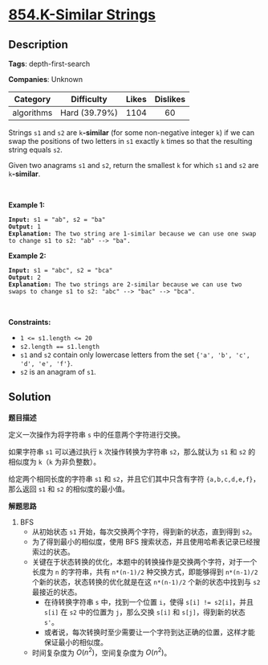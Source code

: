 # [854.K-Similar Strings](https://leetcode.com/problems/k-similar-strings/description/)

## Description

**Tags**: depth-first-search

**Companies**: Unknown

|  Category  |  Difficulty   | Likes | Dislikes |
| :--------: | :-----------: | :---: | :------: |
| algorithms | Hard (39.79%) | 1104  |    60    |

<p>Strings <code>s1</code> and <code>s2</code> are <code>k</code><strong>-similar</strong> (for some non-negative integer <code>k</code>) if we can swap the positions of two letters in <code>s1</code> exactly <code>k</code> times so that the resulting string equals <code>s2</code>.</p>
<p>Given two anagrams <code>s1</code> and <code>s2</code>, return the smallest <code>k</code> for which <code>s1</code> and <code>s2</code> are <code>k</code><strong>-similar</strong>.</p>
<p>&nbsp;</p>
<p><strong class="example">Example 1:</strong></p>
<pre><code><strong>Input:</strong> s1 = &quot;ab&quot;, s2 = &quot;ba&quot;
<strong>Output:</strong> 1
<strong>Explanation:</strong> The two string are 1-similar because we can use one swap to change s1 to s2: &quot;ab&quot; --&gt; &quot;ba&quot;.</code></pre>
<p><strong class="example">Example 2:</strong></p>
<pre><code><strong>Input:</strong> s1 = &quot;abc&quot;, s2 = &quot;bca&quot;
<strong>Output:</strong> 2
<strong>Explanation:</strong> The two strings are 2-similar because we can use two swaps to change s1 to s2: &quot;abc&quot; --&gt; &quot;bac&quot; --&gt; &quot;bca&quot;.</code></pre>
<p>&nbsp;</p>
<p><strong>Constraints:</strong></p>
<ul>
  <li><code>1 &lt;= s1.length &lt;= 20</code></li>
  <li><code>s2.length == s1.length</code></li>
  <li><code>s1</code> and <code>s2</code> contain only lowercase letters from the set <code>{&#39;a&#39;, &#39;b&#39;, &#39;c&#39;, &#39;d&#39;, &#39;e&#39;, &#39;f&#39;}</code>.</li>
  <li><code>s2</code> is an anagram of <code>s1</code>.</li>
</ul>

## Solution

**题目描述**

定义一次操作为将字符串 `s` 中的任意两个字符进行交换。

如果字符串 `s1` 可以通过执行 `k` 次操作转换为字符串 `s2`，那么就认为 `s1` 和 `s2` 的相似度为 `k`（`k` 为非负整数）。

给定两个相同长度的字符串 `s1` 和 `s2`，并且它们其中只含有字符 `{a,b,c,d,e,f}`，那么返回 `s1` 和 `s2` 的相似度的最小值。

**解题思路**

1. BFS
   - 从初始状态 `s1` 开始，每次交换两个字符，得到新的状态，直到得到 `s2`。
   - 为了得到最小的相似度，使用 BFS 搜索状态，并且使用哈希表记录已经搜索过的状态。
   - 关键在于状态转换的优化，本题中的转换操作是交换两个字符，对于一个长度为 `n` 的字符串，共有 `n*(n-1)/2` 种交换方式，即能够得到 `n*(n-1)/2` 个新的状态，状态转换的优化就是在这 `n*(n-1)/2` 个新的状态中找到与 `s2` 最接近的状态。
     - 在待转换字符串 `s` 中，找到一个位置 `i`，使得 `s[i] != s2[i]`，并且 `s[i]` 在 `s2` 中的位置为 `j`，那么交换 `s[i]` 和 `s[j]`，得到新的状态 `s'`。
     - 或者说，每次转换时至少需要让一个字符到达正确的位置，这样才能保证最小的相似度。
   - 时间复杂度为 $O(n^2)$，空间复杂度为 $O(n^2)$。
